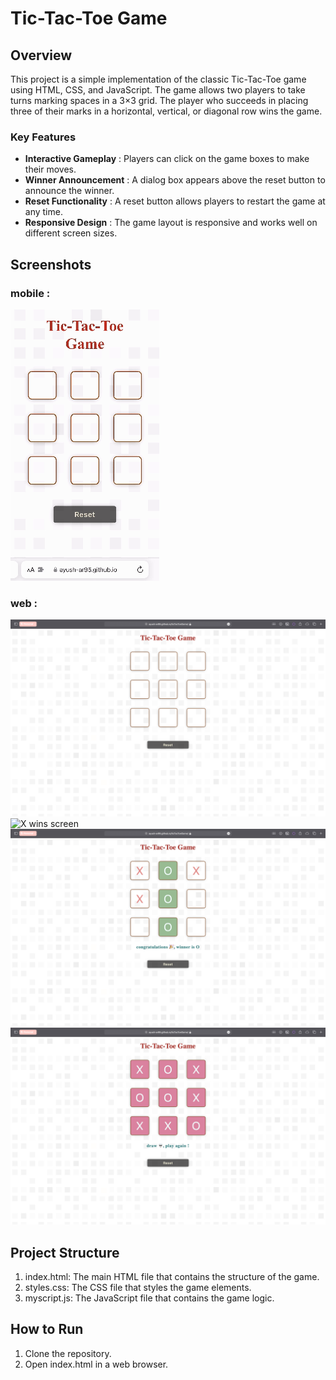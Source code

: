 # Tic-Tac-Toe Game

## Overview
This project is a simple implementation of the classic Tic-Tac-Toe game using HTML, CSS, and JavaScript. The game allows two players to take turns marking spaces in a 3×3 grid. The player who succeeds in placing three of their marks in a horizontal, vertical, or diagonal row wins the game.

### Key Features
- **Interactive Gameplay** : Players can click on the game boxes to make their moves.
- **Winner Announcement** : A dialog box appears above the reset button to announce the winner.
- **Reset Functionality** : A reset button allows players to restart the game at any time.
- **Responsive Design** : The game layout is responsive and works well on different screen sizes.

## Screenshots

### mobile :
![mobile gif](screenshots/mobileTicTacToe.gif)

### web :
![initial screen](screenshots/initialScreen.png)
![X wins screen](screenshots/XWins.png)
![O wins screen](screenshots/OWins.png)
![draw match screen](screenshots/drawMatch.png)

## Project Structure
1. index.html: The main HTML file that contains the structure of the game.
2. styles.css: The CSS file that styles the game elements.
3. myscript.js: The JavaScript file that contains the game logic.

## How to Run
1. Clone the repository.
2. Open index.html in a web browser.